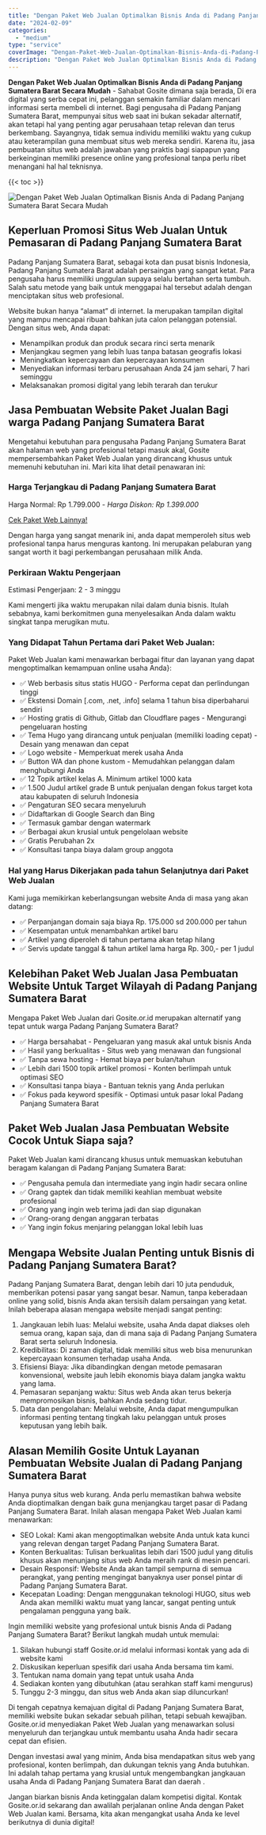 ```yaml
---
title: "Dengan Paket Web Jualan Optimalkan Bisnis Anda di Padang Panjang Sumatera Barat Secara Mudah"
date: "2024-02-09"
categories: 
  - "medium"
type: "service"
coverImage: "Dengan-Paket-Web-Jualan-Optimalkan-Bisnis-Anda-di-Padang-Panjang-Sumatera-Barat-Secara-Mudah.png"
description: "Dengan Paket Web Jualan Optimalkan Bisnis Anda di Padang Panjang Sumatera Barat Secara Mudah. Jangan biarkan bisnis Anda ketinggalan dalam kompetisi digital...."
---
```


**Dengan Paket Web Jualan Optimalkan Bisnis Anda di Padang Panjang Sumatera Barat Secara Mudah** - Sahabat Gosite dimana saja berada, Di era digital yang serba cepat ini, pelanggan semakin familiar dalam mencari informasi serta membeli di internet. Bagi pengusaha di Padang Panjang Sumatera Barat, mempunyai situs web saat ini bukan sekadar alternatif, akan tetapi hal yang penting agar perusahaan tetap relevan dan terus berkembang. Sayangnya, tidak semua individu memiliki waktu yang cukup atau keterampilan guna membuat situs web mereka sendiri. Karena itu, jasa pembuatan situs web adalah jawaban yang praktis bagi siapapun yang berkeinginan memiliki presence online yang profesional tanpa perlu ribet menangani hal hal teknisnya.

{{< toc >}}

![Dengan Paket Web Jualan Optimalkan Bisnis Anda di Padang Panjang Sumatera Barat Secara Mudah](/images/medium/Dengan-Paket-Web-Jualan-Optimalkan-Bisnis-Anda-di-Padang-Panjang-Sumatera-Barat-Secara-Mudah.png)

## Keperluan Promosi Situs Web Jualan Untuk Pemasaran di Padang Panjang Sumatera Barat

Padang Panjang Sumatera Barat, sebagai kota dan pusat bisnis Indonesia, Padang Panjang Sumatera Barat adalah persaingan yang sangat ketat. Para pengusaha harus memiliki unggulan supaya selalu bertahan serta tumbuh. Salah satu metode yang baik untuk menggapai hal tersebut adalah dengan menciptakan situs web profesional.

Website bukan hanya “alamat” di internet. Ia merupakan tampilan digital yang mampu mencapai ribuan bahkan juta calon pelanggan potensial. Dengan situs web, Anda dapat:

- Menampilkan produk dan produk secara rinci serta menarik
- Menjangkau segmen yang lebih luas tanpa batasan geografis lokasi
- Meningkatkan kepercayaan dan kepercayaan konsumen
- Menyediakan informasi terbaru perusahaan Anda 24 jam sehari, 7 hari seminggu
- Melaksanakan promosi digital yang lebih terarah dan terukur

## Jasa Pembuatan Website Paket Jualan Bagi warga Padang Panjang Sumatera Barat

Mengetahui kebutuhan para pengusaha Padang Panjang Sumatera Barat akan halaman web yang profesional tetapi masuk akal, Gosite mempersembahkan Paket Web Jualan yang dirancang khusus untuk memenuhi kebutuhan ini. Mari kita lihat detail penawaran ini:

### Harga Terjangkau di Padang Panjang Sumatera Barat

<a class="cta-button">Harga Normal: Rp 1.799.000 - <em>Harga Diskon: Rp 1.399.000</em></a>

<a href="/jasa-web/" class="cta-button">Cek Paket Web Lainnya!</a>

Dengan harga yang sangat menarik ini, anda dapat memperoleh situs web profesional tanpa harus menguras kantong. Ini merupakan pelaburan yang sangat worth it bagi perkembangan perusahaan milik Anda.

### Perkiraan Waktu Pengerjaan

Estimasi Pengerjaan: 2 - 3 minggu

Kami mengerti jika waktu merupakan nilai dalam dunia bisnis. Itulah sebabnya, kami berkomitmen guna menyelesaikan Anda dalam waktu singkat tanpa merugikan mutu.

### Yang Didapat Tahun Pertama dari Paket Web Jualan:

Paket Web Jualan kami menawarkan berbagai fitur dan layanan yang dapat mengoptimalkan kemampuan online usaha Anda}:

- ✅ Web berbasis situs statis HUGO - Performa cepat dan perlindungan tinggi
- ✅ Ekstensi Domain \[.com, .net, .info\] selama 1 tahun bisa diperbaharui sendiri
- ✅ Hosting gratis di Github, Gitlab dan Cloudflare pages - Mengurangi pengeluaran hosting
- ✅ Tema Hugo yang dirancang untuk penjualan (memiliki loading cepat) - Desain yang menawan dan cepat
- ✅ Logo website - Memperkuat merek usaha Anda
- ✅ Button WA dan phone kustom - Memudahkan pelanggan dalam menghubungi Anda
- ✅ 12 Topik artikel kelas A. Minimum artikel 1000 kata
- ✅ 1.500 Judul artikel grade B untuk penjualan dengan fokus target kota atau kabupaten di seluruh Indonesia
- ✅ Pengaturan SEO secara menyeluruh
- ✅ Didaftarkan di Google Search dan Bing
- ✅ Termasuk gambar dengan watermark
- ✅ Berbagai akun krusial untuk pengelolaan website
- ✅ Gratis Perubahan 2x
- ✅ Konsultasi tanpa biaya dalam group anggota

### Hal yang Harus Dikerjakan pada tahun Selanjutnya dari Paket Web Jualan

Kami juga memikirkan keberlangsungan website Anda di masa yang akan datang:

- ✅ Perpanjangan domain saja biaya Rp. 175.000 sd 200.000 per tahun
- ✅ Kesempatan untuk menambahkan artikel baru
- ✅ Artikel yang diperoleh di tahun pertama akan tetap hilang
- ✅ Servis update tanggal & tahun artikel lama harga Rp. 300,- per 1 judul

## Kelebihan Paket Web Jualan Jasa Pembuatan Website Untuk Target Wilayah di Padang Panjang Sumatera Barat

Mengapa Paket Web Jualan dari Gosite.or.id merupakan alternatif yang tepat untuk warga Padang Panjang Sumatera Barat?

- ✅ Harga bersahabat - Pengeluaran yang masuk akal untuk bisnis Anda
- ✅ Hasil yang berkualitas - Situs web yang menawan dan fungsional
- ✅ Tanpa sewa hosting - Hemat biaya per bulan/tahun
- ✅ Lebih dari 1500 topik artikel promosi - Konten berlimpah untuk optimasi SEO
- ✅ Konsultasi tanpa biaya - Bantuan teknis yang Anda perlukan
- ✅ Fokus pada keyword spesifik - Optimasi untuk pasar lokal Padang Panjang Sumatera Barat

## Paket Web Jualan Jasa Pembuatan Website Cocok Untuk Siapa saja?

Paket Web Jualan kami dirancang khusus untuk memuaskan kebutuhan beragam kalangan di Padang Panjang Sumatera Barat:

- ✅ Pengusaha pemula dan intermediate yang ingin hadir secara online
- ✅ Orang gaptek dan tidak memiliki keahlian membuat website profesional
- ✅ Orang yang ingin web terima jadi dan siap digunakan
- ✅ Orang-orang dengan anggaran terbatas
- ✅ Yang ingin fokus menjaring pelanggan lokal lebih luas

## Mengapa Website Jualan Penting untuk Bisnis di Padang Panjang Sumatera Barat?

Padang Panjang Sumatera Barat, dengan lebih dari 10 juta penduduk, memberikan potensi pasar yang sangat besar. Namun, tanpa keberadaan online yang solid, bisnis Anda akan tersisih dalam persaingan yang ketat. Inilah beberapa alasan mengapa website menjadi sangat penting:

1. Jangkauan lebih luas: Melalui website, usaha Anda dapat diakses oleh semua orang, kapan saja, dan di mana saja di Padang Panjang Sumatera Barat serta seluruh Indonesia.
2. Kredibilitas: Di zaman digital, tidak memiliki situs web bisa menurunkan kepercayaan konsumen terhadap usaha Anda.
3. Efisiensi Biaya: Jika dibandingkan dengan metode pemasaran konvensional, website jauh lebih ekonomis biaya dalam jangka waktu yang lama.
4. Pemasaran sepanjang waktu: Situs web Anda akan terus bekerja mempromosikan bisnis, bahkan Anda sedang tidur.
5. Data dan pengolahan: Melalui website, Anda dapat mengumpulkan informasi penting tentang tingkah laku pelanggan untuk proses keputusan yang lebih baik.

## Alasan Memilih Gosite Untuk Layanan Pembuatan Website Jualan di Padang Panjang Sumatera Barat

Hanya punya situs web kurang. Anda perlu memastikan bahwa website Anda dioptimalkan dengan baik guna menjangkau target pasar di Padang Panjang Sumatera Barat. Inilah alasan mengapa Paket Web Jualan kami menawarkan:

- SEO Lokal: Kami akan mengoptimalkan website Anda untuk kata kunci yang relevan dengan target Padang Panjang Sumatera Barat.
- Konten Berkualitas: Tulisan berkualitas lebih dari 1500 judul yang ditulis khusus akan menunjang situs web Anda meraih rank di mesin pencari.
- Desain Responsif: Website Anda akan tampil sempurna di semua perangkat, yang penting mengingat banyaknya user ponsel pintar di Padang Panjang Sumatera Barat.
- Kecepatan Loading: Dengan menggunakan teknologi HUGO, situs web Anda akan memiliki waktu muat yang lancar, sangat penting untuk pengalaman pengguna yang baik.

Ingin memiliki website yang profesional untuk bisnis Anda di Padang Panjang Sumatera Barat? Berikut langkah mudah untuk memulai:

1. Silakan hubungi staff Gosite.or.id melalui informasi kontak yang ada di website kami
2. Diskusikan keperluan spesifik dari usaha Anda bersama tim kami.
3. Tentukan nama domain yang tepat untuk usaha Anda
4. Sediakan konten yang dibutuhkan (atau serahkan staff kami mengurus)
5. Tunggu 2-3 minggu, dan situs web Anda akan siap diluncurkan!

Di tengah cepatnya kemajuan digital di Padang Panjang Sumatera Barat, memiliki website bukan sekadar sebuah pilihan, tetapi sebuah kewajiban. Gosite.or.id menyediakan Paket Web Jualan yang menawarkan solusi menyeluruh dan terjangkau untuk membantu usaha Anda hadir secara cepat dan efisien.

Dengan investasi awal yang minim, Anda bisa mendapatkan situs web yang profesional, konten berlimpah, dan dukungan teknis yang Anda butuhkan. Ini adalah tahap pertama yang krusial untuk mengembangkan jangkauan usaha Anda di Padang Panjang Sumatera Barat dan daerah .

Jangan biarkan bisnis Anda ketinggalan dalam kompetisi digital. Kontak Gosite.or.id sekarang dan awalilah perjalanan online Anda dengan Paket Web Jualan kami. Bersama, kita akan mengangkat usaha Anda ke level berikutnya di dunia digital!